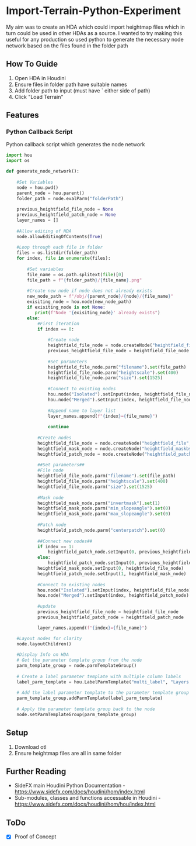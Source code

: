 # Import-Terrain-Python-Experiment
My aim was to create an HDA which could import heightmap files which in turn could be used in other HDAs as a source. I wanted to try making this useful for any production so used python to generate the necessary node network based on the files found in the folder path 
## How To Guide
1. Open HDA in Houdini
2. Ensure files in folder path have suitable names
3. Add folder path to input (must have ` either side of path)
4. Click "Load Terrain"
## Features
### Python Callback Script
Python callback script which generates the node network
```python
import hou
import os

def generate_node_network():
    
    #Set Variables
    node = hou.pwd()
    parent_node = hou.parent()
    folder_path = node.evalParm("folderPath")  
    
    previous_heightfield_file_node = None
    previous_heightfield_patch_node = None
    layer_names = []    
    
    #Allow editing of HDA
    node.allowEditingOfContents(True)
    
    #Loop through each file in folder
    files = os.listdir(folder_path)
    for index, file in enumerate(files):
    
        #Set variables
        file_name = os.path.splitext(file)[0]
        file_path = f"{folder_path}/{file_name}.png"
    
        #Create new node if node does not already exists
        new_node_path = f"/obj/{parent_node}/{node}/{file_name}"
        exisiting_node = hou.node(new_node_path)
        if exisiting_node is not None:
           print(f"Node '{exisiting_node}' already exists")
        else:
            #First iteration
            if index == 0:
                
                #Create node
                heightfield_file_node = node.createNode("heightfield_file", file_name)
                previous_heightfield_file_node = heightfield_file_node
                
                #Set parameters
                heightfield_file_node.parm("filename").set(file_path)
                heightfield_file_node.parm("heightscale").set(400)
                heightfield_file_node.parm("size").set(1525)               
                
                #Connect to existing nodes
                hou.node("Isolated").setInput(index, heightfield_file_node)
                hou.node("Merged").setInput(index, heightfield_file_node)
                
                #Append name to layer list
                layer_names.append(f"{index}={file_name}")
                        
                continue
            
            #Create nodes
            heightfield_file_node = node.createNode("heightfield_file", file_name)
            heightfield_mask_node = node.createNode("heightfield_maskbyfeature", file_name)
            heightfield_patch_node = node.createNode("heightfield_patch", file_name)
            
            ##Set parameters##
            #File node
            heightfield_file_node.parm("filename").set(file_path)
            heightfield_file_node.parm("heightscale").set(400)
            heightfield_file_node.parm("size").set(1525)
            
            #Mask node
            heightfield_mask_node.parm("invertmask").set(1)
            heightfield_mask_node.parm("min_slopeangle").set(0)
            heightfield_mask_node.parm("max_slopeangle").set(0)
            
            #Patch node
            heightfield_patch_node.parm("centerpatch").set(0)
            
            ##Connect new nodes##
            if index == 1:
                heightfield_patch_node.setInput(0, previous_heightfield_file_node)
            else:
                heightfield_patch_node.setInput(0, previous_heightfield_patch_node)
            heightfield_mask_node.setInput(0, heightfield_file_node)    
            heightfield_patch_node.setInput(1, heightfield_mask_node)
            
            #Connect to existing nodes
            hou.node("Isolated").setInput(index, heightfield_file_node)
            hou.node("Merged").setInput(index, heightfield_patch_node)
        
            #update
            previous_heightfield_file_node = heightfield_file_node
            previous_heightfield_patch_node = heightfield_patch_node

            layer_names.append(f"{index}={file_name}")              

    #Layout nodes for clarity
    node.layoutChildren()
    
    #Display Info on HDA
    # Get the parameter template group from the node
    parm_template_group = node.parmTemplateGroup()
    
    # Create a label parameter template with multiple column labels
    label_parm_template = hou.LabelParmTemplate("multi_label", "Layers:",layer_names)
    
    # Add the label parameter template to the parameter template group
    parm_template_group.addParmTemplate(label_parm_template)
    
    # Apply the parameter template group back to the node
    node.setParmTemplateGroup(parm_template_group)
```
## Setup
1. Download otl
2. Ensure heightmap files are all in same folder
## Further Reading
- SideFX main Houdini Python Documentation - https://www.sidefx.com/docs/houdini/hom/index.html
- Sub-modules, classes and functions accessable in Houdini - https://www.sidefx.com/docs/houdini/hom/hou/index.html
## ToDo
- [x] Proof of Concept
